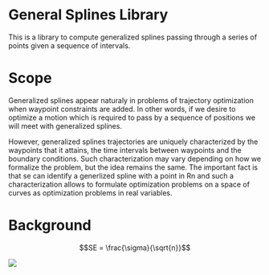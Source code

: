 # General Splines Library
This is a library to compute generalized splines passing through a series of points given a sequence of intervals.

# Scope
Generalized splines appear naturaly in problems of trajectory optimization when waypoint constraints are added.
In other words, if we desire to optimize a motion which is required to pass by a sequence of positions we will meet with generalized splines.

However, generalized splines trajectories are uniquely characterized by the waypoints that it attains, the time intervals between waypoints and the boundary conditions.
Such characterization may vary depending on how we formalize the problem, but the idea remains the same.
The important fact is that se can identify a generlized spline with a point in Rn and such a characterization allows to formulate optimization problems on a space of curves as optimization problems in real variables.

# Background
 ```math
 SE = \frac{\sigma}{\sqrt{n}}
 ```
<img src="https://render.githubusercontent.com/render/math?math=\Large \int_0^T \left\|\frac{\mathsf{d}\mathbf{q}}{\mathsf{d} t }\right\|^2+ \left\|\frac{\mathsf{d}^2\mathbf{q}}{\mathsf{d} t^2 }\right\| + \left\|\frac{\mathsf{d}^3\mathbf{q}}{\mathsf{d} t^3 }\right\| + \left\|\frac{\mathsf{d}^4\mathbf{q}}{\mathsf{d} t^4 }\right\| ">
